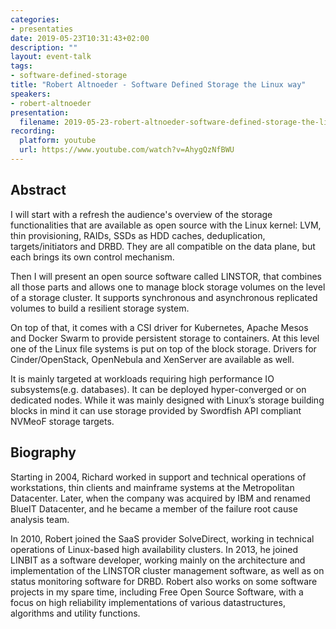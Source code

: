 ```yaml
---
categories:
- presentaties
date: 2019-05-23T10:31:43+02:00
description: ""
layout: event-talk
tags:
- software-defined-storage
title: "Robert Altnoeder - Software Defined Storage the Linux way"
speakers:
- robert-altnoeder
presentation: 
  filename: 2019-05-23-robert-altnoeder-software-defined-storage-the-linux-way.pdf
recording:
  platform: youtube
  url: https://www.youtube.com/watch?v=AhygQzNfBWU
---
```


## Abstract

I will start with a refresh the audience's overview of the storage functionalities that are available as open source with the Linux kernel: LVM, thin provisioning, RAIDs, SSDs as HDD caches, deduplication, targets/initiators and DRBD. They are all compatible on the data plane, but each brings its own control mechanism.

Then I will present an open source software called LINSTOR, that combines all those parts and allows one to manage block storage volumes on the level of a storage cluster. It supports synchronous and asynchronous replicated volumes to build a resilient storage system.

On top of that, it comes with a CSI driver for Kubernetes, Apache Mesos and Docker Swarm to provide persistent storage to containers. At this level one of the Linux file systems is put on top of the block storage. Drivers for Cinder/OpenStack, OpenNebula and XenServer are available as well.

It is mainly targeted at workloads requiring high performance IO subsystems(e.g. databases). It can be deployed hyper-converged or on dedicated nodes. While it was mainly designed with Linux’s storage building blocks in mind it can use storage provided by Swordfish API compliant NVMeoF storage targets.

## Biography

Starting in 2004, Richard worked in support and technical operations of workstations, thin clients and mainframe systems at the Metropolitan Datacenter. Later, when the company was acquired by IBM and renamed BlueIT Datacenter, and he became a member of the failure root cause analysis team.

In 2010, Robert joined the SaaS provider SolveDirect, working in technical operations of Linux-based high availability clusters. In 2013, he joined LINBIT as a software developer, working mainly on the architecture and implementation of the LINSTOR cluster management software, as well as on status monitoring software for DRBD.
Robert also works on some software projects in my spare time, including Free Open Source Software, with a focus on high reliability implementations of various datastructures, algorithms and utility functions.